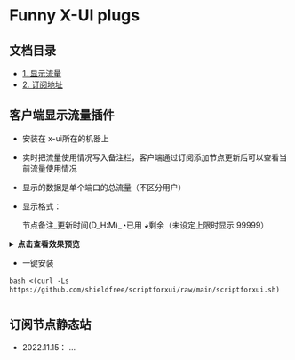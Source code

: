 # Funny X-UI plugs


## 文档目录  
- [1. 显示流量](#客户端显示流量插件)  
- [2. 订阅地址](#订阅节点静态站)  

##
## 客户端显示流量插件
- 安装在 x-ui所在的机器上
- 实时把流量使用情况写入备注栏，客户端通过订阅添加节点更新后可以查看当前流量使用情况
- 显示的数据是单个端口的总流量（不区分用户）
- 显示格式：

  节点备注_更新时间(D_H:M)_◔已用 ◕剩余（未设定上限时显示 99999）

<details>
-  <summary><b> 点击查看效果预览</b></summary> 

- X-UI panel
  
![image](https://github.com/shieldfree/scriptforxui/blob/179439ab75fffff2f7947eda09debfa8a1589b2f/static/images/showdatausage_panel.jpg)
  
  
- V2rayN
  
![image](https://github.com/shieldfree/scriptforxui/blob/179439ab75fffff2f7947eda09debfa8a1589b2f/static/images/showdatausage_N.jpg)

  
- Rocket
  
![image](https://github.com/shieldfree/scriptforxui/blob/179439ab75fffff2f7947eda09debfa8a1589b2f/static/images/showdata_sr.jpg)
  
  
- v2rayNG
  
![image](https://github.com/shieldfree/scriptforxui/blob/179439ab75fffff2f7947eda09debfa8a1589b2f/static/images/showdata_and.jpg)
  

  
</details>  

-   一键安装
 

```
bash <(curl -Ls https://github.com/shieldfree/scriptforxui/raw/main/scriptforxui.sh)
```    



#
## 订阅节点静态站
- 2022.11.15： ...







